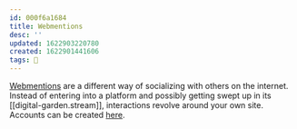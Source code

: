 ```yaml
---
id: 000f6a1684
title: Webmentions
desc: ''
updated: 1622903220780
created: 1622901441606
tags: 🌿
---
```


[Webmentions](https://indieweb.org/Webmention) are a different way of socializing with others on the internet. Instead of entering into a platform and possibly getting swept up in its [[digital-garden.stream]], interactions revolve around your own site. Accounts can be created [here](https://webmention.io/).
